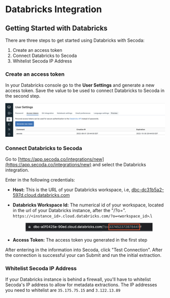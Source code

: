 # Databricks Integration

## **Getting Started with Databricks** <a href="#h_3a4bfd6458" id="h_3a4bfd6458"></a>

There are three steps to get started using Databricks with Secoda:

1. Create an access token
2. Connect Databricks to Secoda
3. Whitelist Secoda IP Address

### Create an access token

In your Databricks console go to the **User Settings** and generate a new access token. Save the value to be used to connect Databricks to Secoda in the second step.

![](<../.gitbook/assets/image (12).png>)

### Connect Databricks to Secoda

Go to [https://app.secoda.co/integrations/new](https://app.secoda.co/integrations/new) and select the Databricks integration.

Enter in the following credentials:

* **Host:** This is the URL of your Databricks workspace, i.e, [dbc-dc31b5a2-597d.cloud.databricks.com](https://dbc-dc31b5a2-597d.cloud.databricks.com/)
*   **Databricks Workspace Id:** The numerical id of your workspace, located in the url of your Databricks instance, after the "/?o=". `https://<instance_id>.cloud.databricks.com/?o=<workspace_id>`.\


    <figure><img src="../.gitbook/assets/Screen Shot 2022-08-31 at 11.32.53 AM (1).png" alt=""><figcaption></figcaption></figure>
* **Access Token:** The access token you generated in the first step

After entering in the information into Secoda, click "Test Connection". After the connection is successful your can Submit and run the initial extraction.

### Whitelist Secoda IP Address

If your Databricks instance is behind a firewall, you'll have to whitelist Secoda's IP address to allow for metadata extractions. The IP addresses you need to whitelist are `35.175.75.15` and `3.122.13.89`
